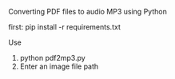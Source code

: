  Converting PDF files to audio MP3 using Python


 first:
pip install -r requirements.txt

Use

1. python pdf2mp3.py
2. Enter an image file path